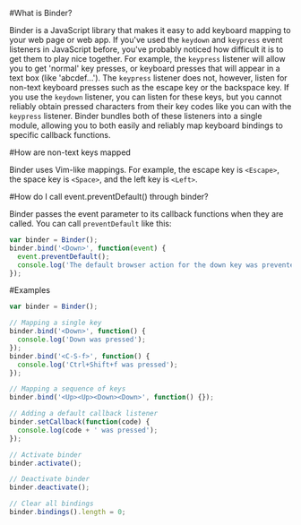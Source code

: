 #What is Binder?

Binder is a JavaScript library that makes it easy to add keyboard mapping to
your web page or web app. If you've used the `keydown` and `keypress` event listeners in
JavaScript before, you've probably noticed how difficult it is to get them to
play nice together. For example, the `keypress` listener will allow you to get
'normal' key presses, or keyboard presses that will appear in a text box (like 'abcdef...'). The
`keypress` listener does not, however, listen for non-text keyboard presses
such as the escape key or the backspace key. If you use the `keydown` listener,
you can listen for these keys, but you cannot reliably obtain pressed characters from
their key codes like you can with the `keypress` listener. Binder bundles both of
these listeners into a single module, allowing you to both easily and reliably map
keyboard bindings to specific callback functions.

#How are non-text keys mapped

Binder uses Vim-like mappings. For example, the escape key is `<Escape>`, the space key is
`<Space>`, and the left key is `<Left>`.

#How do I call event.preventDefault() through binder?

Binder passes the event parameter to its callback functions when they are called.
You can call `preventDefault` like this:

```javascript
var binder = Binder();
binder.bind('<Down>', function(event) {
  event.preventDefault();
  console.log('The default browser action for the down key was prevented');
});
```

#Examples

```javascript
var binder = Binder();

// Mapping a single key
binder.bind('<Down>', function() {
  console.log('Down was pressed');
});
binder.bind('<C-S-f>', function() {
  console.log('Ctrl+Shift+f was pressed');
});

// Mapping a sequence of keys
binder.bind('<Up><Up><Down><Down>', function() {});

// Adding a default callback listener
binder.setCallback(function(code) {
  console.log(code + ' was pressed');
});

// Activate binder
binder.activate();

// Deactivate binder
binder.deactivate();

// Clear all bindings
binder.bindings().length = 0;
```
